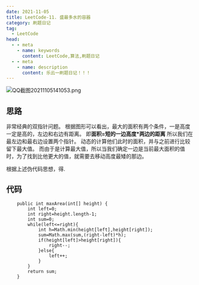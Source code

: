 ```yaml
---
date: 2021-11-05
title: LeetCode-11. 盛最多水的容器
category: 刷题日记
tag:
  - LeetCode
head:
  - - meta
    - name: keywords
      content: LeetCode,算法,刷题日记
  - - meta
    - name: description
      content: 乐云一刷题日记！！！
---
```

![QQ截图20211105141053.png](https://leyunone-img.oss-cn-hangzhou.aliyuncs.com/image/2021-11-05/QQ截图20211105141053.png)
## 思路
非常经典的双指针问题。
根据图形可以看出，最大的面积有两个条件，一是高度一定是高的，左边和右边有距离。
即**面积=短的一边高度*两边的距离**
所以我们在最左边和最右边设置两个指针。
动态的计算他们此时的面积，并与之前进行比较留下最大值。
而由于是计算最大值，所以当我们确定一边是当前最大面积的值时，为了找到比他更大的值，就需要去移动高度最矮的那边。

根据上述伪代码思想，得.
## 代码
```
    public int maxArea(int[] height) {
        int left=0;
        int right=height.length-1;
        int sum=0;
        while(left<=right){
            int h=Math.min(height[left],height[right]);
            sum=Math.max(sum,(right-left)*h);
            if(height[left]>height[right]){
                right--;
            }else{
                left++;
            }
        }
        return sum;
    }
```
